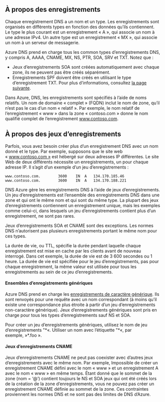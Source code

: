 ## <a name="about-records"></a>À propos des enregistrements

Chaque enregistrement DNS a un nom et un type. Les enregistrements sont organisés en différents types en fonction des données qu’ils contiennent. Le type le plus courant est un enregistrement « A », qui associe un nom à une adresse IPv4. Un autre type est un enregistrement « MX », qui associe un nom à un serveur de messagerie.

Azure DNS prend en charge tous les common types d’enregistrements DNS, y compris A, AAAA, CNAME, MX, NS, PTR, SOA, SRV et TXT. Notez que :
- Jeux d’enregistrements SOA sont créées automatiquement avec chaque zone, ils ne peuvent pas être créés séparément.
- Enregistrements SPF doivent être créés en utilisant le type d’enregistrement TXT. Pour plus d’informations, consultez [la page suivante](http://tools.ietf.org/html/rfc7208#section-3.1).

Dans Azure, DNS, les enregistrements sont spécifiés à l’aide de noms relatifs. Un nom de domaine « complet » (FQDN) inclut le nom de zone, qu’il n’est pas le cas d’un nom « relatif ». Par exemple, le nom relatif de l’enregistrement « www » dans la zone « contoso.com » donne le nom qualifié complet de l’enregistrement www.contoso.com.

## <a name="about-record-sets"></a>À propos des jeux d’enregistrements

Parfois, vous avez besoin créer plus d’un enregistrement DNS avec un nom donné et le type. Par exemple, supposons que le site web « www.contoso.com » est hébergé sur deux adresses IP différentes. Le site Web de deux différents nécessite un enregistrements, un pour chaque adresse IP. Il s’agit d’un exemple d’un jeu d’enregistrements :

    www.contoso.com.        3600    IN  A   134.170.185.46
    www.contoso.com.        3600    IN  A   134.170.188.221

DNS Azure gère les enregistrements DNS à l’aide de jeux d’enregistrements. Un jeu d’enregistrements est l’ensemble des enregistrements DNS dans une zone et qui ont le même nom et qui sont du même type. La plupart des jeux d’enregistrements contiennent un enregistrement unique, mais les exemples comme celui-ci, dans lesquels un jeu d’enregistrements contient plus d’un enregistrement, ne sont pas rares.

Jeux d’enregistrements SOA et CNAME sont des exceptions. Les normes DNS n’autorisent pas plusieurs enregistrements portant le même nom pour ces types.

La durée de vie, ou TTL, spécifie la durée pendant laquelle chaque enregistrement est mise en cache par les clients avant de nouveau interrogé. Dans cet exemple, la durée de vie est de 3 600 secondes ou 1 heure. La durée de vie est spécifiée pour le jeu d’enregistrements, pas pour chaque enregistrement, la même valeur est utilisée pour tous les enregistrements au sein de ce jeu d’enregistrements.

#### <a name="wildcard-record-sets"></a>Ensembles d’enregistrements génériques

Azure DNS prend en charge les [enregistrements de caractère générique](https://en.wikipedia.org/wiki/Wildcard_DNS_record). Ils sont renvoyés pour une requête avec un nom correspondant (à moins qu’il existe une correspondance plus étroite à partir d’un jeu d’enregistrements non-caractère générique). Jeux d’enregistrements génériques sont pris en charge pour tous les types d’enregistrements sauf NS et SOA.  

Pour créer un jeu d’enregistrements génériques, utilisez le nom de jeu d’enregistrements "\*«. Utiliser un nom avec l’étiquette "\*«, par exemple, »\*.foo ».

#### <a name="cname-record-sets"></a>Jeux d’enregistrements CNAME

Jeux d’enregistrements CNAME ne peut pas coexister avec d’autres jeux d’enregistrements avec le même nom. Par exemple, Impossible de créer un enregistrement CNAME défini avec le nom « www » et un enregistrement A avec le nom « www » en même temps. Étant donné que le sommet de la zone (nom = ‘@’) contient toujours le NS et SOA jeux qui ont été créés lors de la création de la zone d’enregistrements, vous ne pouvez pas créer un enregistrement CNAME définie au sommet de la zone. Ces contraintes proviennent les normes DNS et ne sont pas des limites de DNS d’Azure.
